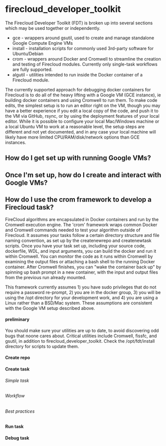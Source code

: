# firecloud_developer_toolkit

The Firecloud Developer Toolkit (FDT) is broken up into several sections which may be used together or independently.
* gce - wrappers around gsutil, used to create and manage standalone Google Compute Engine VMs
* install - installation scripts for commonly used 3rd-party software for Ubuntu/Debian
* crom - wrappers around Docker and Cromwell to streamline the creation and testing of Firecloud modules. Currently only single-task workflows are fully supported.
* algutil - utilities intended to run inside the Docker container of a Firecloud module.


The currently supported approach for debugging docker containers for Firecloud is to do all of the heavy lifting with a Google VM (GCE instance), ie building docker containers and using Cromwell to run them.  To make code edits, the simplest setup is to run an editor right on the VM, though you may have a better experience if you edit a local copy of the code, and push it to the VM via GitHub, rsync, or by using the deployment features of your local editor. While it is possible to configure your local Mac/Windows machine or a local Ubuntu VM to work at a reasonable level, the setup steps are different and not yet documented, and in any case your local machine will likely have more limited CPU/RAM/disk/network options than GCE instances.


## How do I get set up with running Google VMs?


## Once I'm set up, how do I create and interact with Google VMs?


## How do I use the crom framework to develop a Firecloud task?

FireCloud algorithms are encapsulated in Docker containers and run by the Cromwell execution engine.  The 'crom' framework
wraps common Docker and Cromwell commands needed to test your algorithm outside of Firecloud.  It assumes your tasks follow a certain directory structure and file naming convention, as set up by the createnewrepo and createnewtask scripts.  Once you have your task set up, including your source code, dockerfile, WDL, and input arguments, you can build the docker and run it within Cromwell.  You can monitor the code as it runs within Cromwell by examining the output files or attaching a bash shell to the running Docker container. After Cromwell finishes, you can "wake the container back up" by spinning up bash prompt in a new container, with the input and output files from the previous run already mounted.

This framework currently assumes 1) you have sudo privileges that do not require a password re-prompt, 2) you are in the docker group,  3) you will be using the /opt directory for your development work, and 4) you are using a Linux rather than a BSD/Mac system.  These assumptions are consistent with the Google VM setup described above.

#### preliminary

You should make sure your utilities are up to date, to avoid discovering odd bugs that noone cares about.  Critical utilities include Cromwell, fissfc, and gsutil, in addition to firecloud_developer_toolkit.  Check the /opt/fdt/install directory for scripts to update them.  

#### Create repo


#### Create task

###### Simple task

###### Workflow

###### Best practices


#### Run task


#### Debug task







